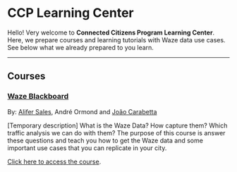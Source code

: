 # CCP Learning Center

Hello! Very welcome to **Connected Citizens Program Learning Center**. Here, we prepare courses and learning tutorials with Waze data use cases. See below what we already prepared to you learn.

---

## Courses

### [Waze Blackboard](blackboard)
By: [Alifer Sales](https://github.com/AliferSales), André Ormond and [João Carabetta](https://github.com/JoaoCarabetta)

[Temporary description] What is the Waze Data? How capture them? Which traffic analysis we can do with them? The purpose of this course is answer these questions and teach you how to get the Waze data and some important use cases that you can replicate in your city. 

[Click here to access the course](blackboard).
